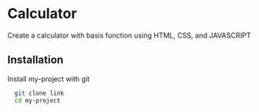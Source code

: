 # Calculator
Create a calculator with basis function using HTML, CSS, and JAVASCRIPT


## Installation

Install my-project with git

```bash
  git clone link
  cd my-project
```
    